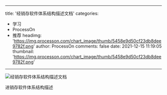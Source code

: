 
---
title: '经销存软件体系结构描述文档'
categories: 
 - 学习
 - ProcessOn
 - 推荐
headimg: 'https://img.processon.com/chart_image/thumb/5458e9d50cf23db8dee9782f.png'
author: ProcessOn
comments: false
date: 2021-12-15 11:19:05
thumbnail: 'https://img.processon.com/chart_image/thumb/5458e9d50cf23db8dee9782f.png'
---

<div>   
<img class="thumb" alt="经销存软件体系结构描述文档" src="https://img.processon.com/chart_image/thumb/5458e9d50cf23db8dee9782f.png" referrerpolicy="no-referrer">
<p>进销存软件体系结构描述</p>  
</div>
            